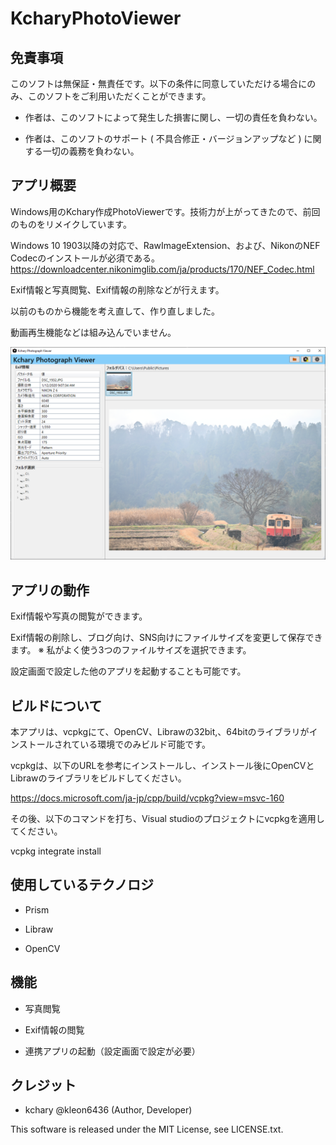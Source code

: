 # KcharyPhotoViewer
## 免責事項
このソフトは無保証・無責任です。以下の条件に同意していただける場合にのみ、このソフトをご利用いただくことができます。

- 作者は、このソフトによって発生した損害に関し、一切の責任を負わない。

- 作者は、このソフトのサポート ( 不具合修正・バージョンアップなど ) に関する一切の義務を負わない。

## アプリ概要
Windows用のKchary作成PhotoViewerです。技術力が上がってきたので、前回のものをリメイクしています。

Windows 10 1903以降の対応で、RawImageExtension、および、NikonのNEF Codecのインストールが必須である。https://downloadcenter.nikonimglib.com/ja/products/170/NEF_Codec.html

Exif情報と写真閲覧、Exif情報の削除などが行えます。

以前のものから機能を考え直して、作り直しました。

動画再生機能などは組み込んでいません。

![app screenshot](./Images/AppScreen.png)

## アプリの動作
Exif情報や写真の閲覧ができます。

Exif情報の削除し、ブログ向け、SNS向けにファイルサイズを変更して保存できます。
※ 私がよく使う3つのファイルサイズを選択できます。

設定画面で設定した他のアプリを起動することも可能です。

## ビルドについて
本アプリは、vcpkgにて、OpenCV、Librawの32bit,、64bitのライブラリがインストールされている環境でのみビルド可能です。

vcpkgは、以下のURLを参考にインストールし、インストール後にOpenCVとLibrawのライブラリをビルドしてください。

https://docs.microsoft.com/ja-jp/cpp/build/vcpkg?view=msvc-160

その後、以下のコマンドを打ち、Visual studioのプロジェクトにvcpkgを適用してください。

vcpkg integrate install


## 使用しているテクノロジ
- Prism

- Libraw

- OpenCV

## 機能
- 写真閲覧

- Exif情報の閲覧

- 連携アプリの起動（設定画面で設定が必要）

## クレジット
- kchary @kleon6436 (Author, Developer)

This software is released under the MIT License, see LICENSE.txt.
